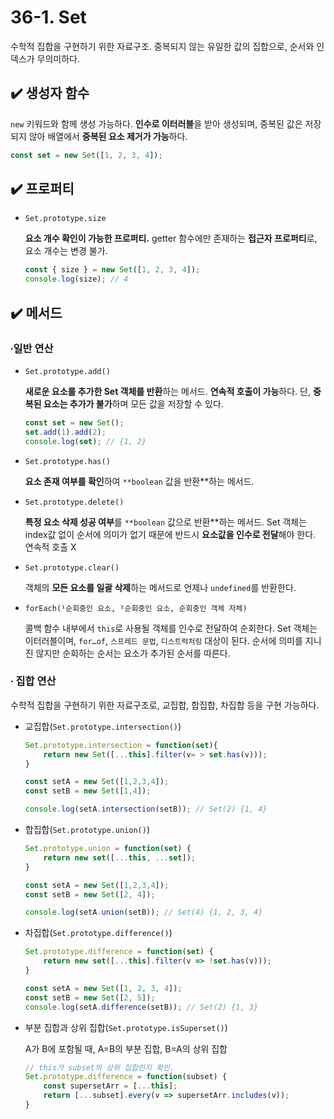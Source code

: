 # 36-1. Set

수학적 집합을 구현하기 위한 자료구조. 중복되지 않는 유일한 값의 집합으로, 순서와 인덱스가 무의미하다. 

## ✔️ 생성자 함수

`new` 키워드와 함께 생성 가능하다. **인수로 이터러블**을 받아 생성되며, 중복된 값은 저장되지 않아 배열에서 **중복된 요소 제거가 가능**하다. 

```jsx
const set = new Set([1, 2, 3, 4]);
```

## ✔️ 프로퍼티

- `Set.prototype.size`
    
    **요소 개수 확인이 가능한 프로퍼티.** getter 함수에만 존재하는 **접근자 프로퍼티**로, 요소 개수는 변경 불가. 
    
    ```jsx
    const { size } = new Set([1, 2, 3, 4]);
    console.log(size); // 4
    ```
    

## ✔️ 메서드

### ∙**일반 연산**

- `Set.prototype.add()`
    
    **새로운 요소를 추가한 Set 객체를 반환**하는 메서드. **연속적 호출이 가능**하다. 단, **중복된 요소는 추가가 불가**하며 모든 값을 저장할 수 있다. 
    
    ```jsx
    const set = new Set();
    set.add(1).add(2);
    console.log(set); // {1, 2}
    ```
    
- `Set.prototype.has()`
    
    **요소 존재 여부를 확인**하여 `**boolean` 값을 반환**하는 메서드.
    
- `Set.prototype.delete()`
    
    **특정 요소 삭제 성공 여부**를 `**boolean` 값으로 반환**하는 메서드. Set 객체는 index값 없이 순서에 의미가 없기 때문에 반드시 **요소값을 인수로 전달**해야 한다. 연속적 호출 X
    
- `Set.prototype.clear()`
    
    객체의 **모든 요소를 일괄 삭제**하는 메서드로 언제나 `undefined`를 반환한다.
    
- `forEach(¹순회중인 요소, ²순회중인 요소, 순회중인 객체 자체)`
    
    콜백 함수 내부에서 `this`로 사용될 객체를 인수로 전달하여 순회한다. Set 객체는 이터러블이며, `for…of`, `스프레드 문법`, `디스트럭처링` 대상이 된다. 순서에 의미를 지니진 않지만 순회하는 순서는 요소가 추가된 순서를 따른다. 
    

### ∙ **집합 연산**

수학적 집합을 구현하기 위한 자료구조로, 교집합, 합집합, 차집합 등을 구현 가능하다. 

- 교집합(`Set.prototype.intersection()`)
    
    ```jsx
    Set.prototype.intersection = function(set){
    	return new Set([...this].filter(v= > set.has(v)));		
    }
    
    const setA = new Set([1,2,3,4]);
    const setB = new Set([1,4]);
    
    console.log(setA.intersection(setB)); // Set(2) {1, 4}
    ```
    
- 합집합(`Set.prototype.union()`)
    
    ```jsx
    Set.prototype.union = function(set) {
    	return new set([...this, ...set]);
    }
    
    const setA = new Set([1,2,3,4]);
    const setB = new Set([2, 4]);
    
    console.log(setA.union(setB)); // Set(4) {1, 2, 3, 4}
    ```
    
- 차집합(`Set.prototype.difference()`)
    
    ```jsx
    Set.prototype.difference = function(set) {
    	return new set([...this].filter(v => !set.has(v)));
    }
    
    const setA = new Set([1, 2, 3, 4]);
    const setB = new Set([2, 5]);
    console.log(setA.difference(setB)); // Set(2) {1, 3}
    ```
    
- 부분 집합과 상위 집합(`Set.prototype.isSuperset()`)
    
    A가 B에 포함될 때, A=B의 부분 집합, B=A의 상위 집합
    
    ```jsx
    // this가 subset의 상위 집합인지 확인.
    Set.prototype.difference = function(subset) {
    	const supersetArr = [...this];
    	return [...subset].every(v => supersetArr.includes(v));
    }
    ```